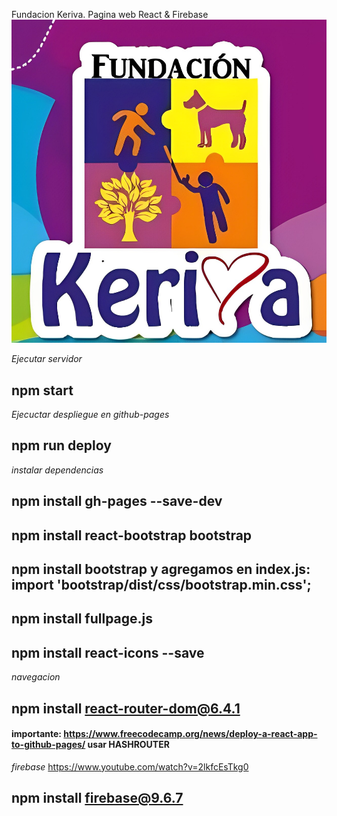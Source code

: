 Fundacion Keriva. Pagina web React & Firebase
![Alt text](icon-keriva.jpg)

*Ejecutar servidor*
## npm start

*Ejecuctar despliegue en github-pages* 
## npm run deploy

*instalar dependencias*
## npm install gh-pages --save-dev
## npm install react-bootstrap bootstrap
## npm install bootstrap y agregamos en index.js: import 'bootstrap/dist/css/bootstrap.min.css';
## npm install fullpage.js
## npm install react-icons --save


*navegacion*
## npm install react-router-dom@6.4.1
#### importante: https://www.freecodecamp.org/news/deploy-a-react-app-to-github-pages/ usar HASHROUTER

*firebase* https://www.youtube.com/watch?v=2lkfcEsTkg0
## npm install firebase@9.6.7

